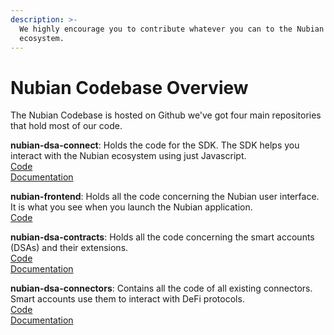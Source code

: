 ```yaml
---
description: >-
  We highly encourage you to contribute whatever you can to the Nubian
  ecosystem.
---
```


# Nubian Codebase Overview

The Nubian Codebase is hosted on Github we've got four main repositories that hold most of our code.

**nubian-dsa-connect**: Holds the code for the SDK. The SDK helps you interact with the Nubian ecosystem using just Javascript.   
[Code](https://github.com/Open-Currency-Collective/nubian-dsa-connect)   
[Documentation](sdk/)

**nubian-frontend**: Holds all the code concerning the Nubian user interface. It is what you see when you launch the Nubian application.  
[Code](https://github.com/Open-Currency-Collective/nubian-frontend)

**nubian-dsa-contracts**: Holds all the code concerning the smart accounts \(DSAs\) and their extensions.  
[Code](https://github.com/Open-Currency-Collective/nubian-dsa-contracts)  
[Documentation](dsa-introduction/)

**nubian-dsa-connectors**: Contains all the code of all existing connectors. Smart accounts use them to interact with DeFi protocols.  
[Code](https://github.com/Open-Currency-Collective/Nubian-dsa-connectors)  
[Documentation](connectors/)  


